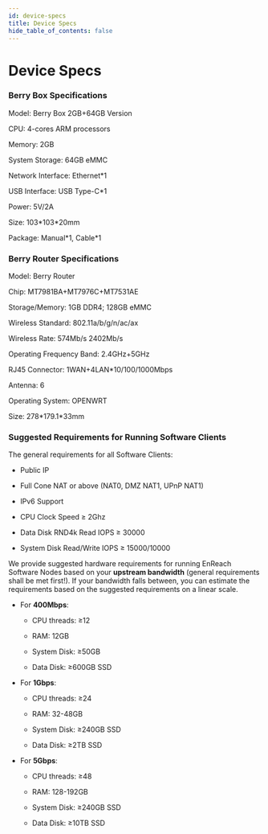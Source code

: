 ```yaml
---
id: device-specs
title: Device Specs
hide_table_of_contents: false
---
```


# Device Specs

### Berry Box Specifications

Model: Berry Box 2GB+64GB Version

CPU: 4-cores ARM processors

Memory: 2GB

System Storage: 64GB eMMC

Network Interface: Ethernet*1

USB Interface: USB Type-C*1

Power: 5V/2A

Size: 103\*103\*20mm

Package: Manual\*1, Cable\*1

### Berry Router Specifications

Model: Berry Router

Chip: MT7981BA+MT7976C+MT7531AE

Storage/Memory: 1GB DDR4; 128GB eMMC

Wireless Standard: 802.11a/b/g/n/ac/ax

Wireless Rate: 574Mb/s 2402Mb/s

Operating Frequency Band: 2.4GHz+5GHz

RJ45 Connector: 1WAN+4LAN*10/100/1000Mbps

Antenna: 6

Operating System: OPENWRT

Size: 278\*179.1\*33mm

### Suggested Requirements for Running Software Clients
The general requirements for all Software Clients:

- Public IP

- Full Cone NAT or above (NAT0, DMZ NAT1, UPnP NAT1)

- IPv6 Support

- CPU Clock Speed ≥ 2Ghz

- Data Disk RND4k Read IOPS ≥ 30000

- System Disk Read/Write IOPS ≥ 15000/10000


We provide suggested hardware requirements for running EnReach Software Nodes based on your **upstream bandwidth** (general requirements shall be met first!). If your bandwidth falls between, you can estimate the requirements based on the suggested requirements on a linear scale. 

- For **400Mbps**:

	- CPU threads: ≥12

	- RAM: 12GB

	- System Disk: ≥50GB

	- Data Disk: ≥600GB SSD

- For **1Gbps**:

	- CPU threads: ≥24

	- RAM: 32-48GB

	- System Disk: ≥240GB SSD

	- Data Disk: ≥2TB SSD

- For **5Gbps**:

	- CPU threads: ≥48

	- RAM: 128-192GB

	- System Disk: ≥240GB SSD

	- Data Disk: ≥10TB SSD

